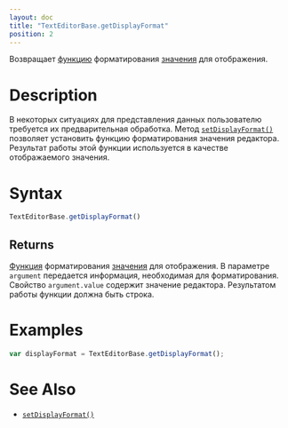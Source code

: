 ```yaml
---
layout: doc
title: "TextEditorBase.getDisplayFormat"
position: 2
---
```


Возвращает [функцию](../../../Core/Script/) форматирования [значения](../../EditorBase/EditorBase.getValue/) для отображения.

# Description

В некоторых ситуациях для представления данных пользователю требуется их предварительная обработка.
Метод [`setDisplayFormat()`](../TextEditorBase.setDisplayFormat/) позволяет установить функцию
форматирования значения редактора. Результат работы этой функции используется в качестве
отображаемого значения.

# Syntax

```js
TextEditorBase.getDisplayFormat()
```

## Returns

[Функция](../../Core/Script/) форматирования [значения](../../EditorBase/EditorBase.getValue/)
для отображения. В параметре `argument` передается информация, необходимая для форматирования. Свойство
`argument.value` содержит значение редактора. Результатом работы функции должна быть строка.

# Examples

```js
var displayFormat = TextEditorBase.getDisplayFormat();
```

# See Also

* [`setDisplayFormat()`](../TextEditorBase.setDisplayFormat/)

